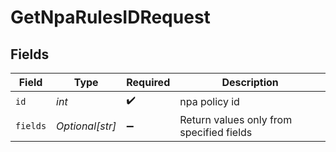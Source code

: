 # GetNpaRulesIDRequest


## Fields

| Field                                    | Type                                     | Required                                 | Description                              |
| ---------------------------------------- | ---------------------------------------- | ---------------------------------------- | ---------------------------------------- |
| `id`                                     | *int*                                    | :heavy_check_mark:                       | npa policy id                            |
| `fields`                                 | *Optional[str]*                          | :heavy_minus_sign:                       | Return values only from specified fields |